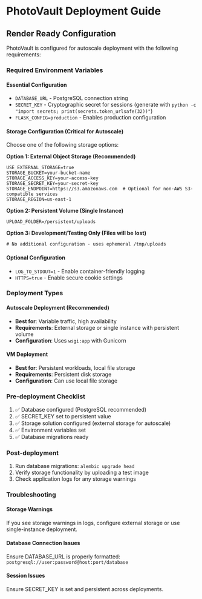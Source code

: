 # PhotoVault Deployment Guide

## Render Ready Configuration

PhotoVault is configured for autoscale deployment with the following requirements:

### Required Environment Variables

#### Essential Configuration
- `DATABASE_URL` - PostgreSQL connection string
- `SECRET_KEY` - Cryptographic secret for sessions (generate with `python -c "import secrets; print(secrets.token_urlsafe(32))"`)
- `FLASK_CONFIG=production` - Enables production configuration

#### Storage Configuration (Critical for Autoscale)
Choose one of the following storage options:

**Option 1: External Object Storage (Recommended)**
```
USE_EXTERNAL_STORAGE=true
STORAGE_BUCKET=your-bucket-name
STORAGE_ACCESS_KEY=your-access-key
STORAGE_SECRET_KEY=your-secret-key
STORAGE_ENDPOINT=https://s3.amazonaws.com  # Optional for non-AWS S3-compatible services
STORAGE_REGION=us-east-1
```

**Option 2: Persistent Volume (Single Instance)**
```
UPLOAD_FOLDER=/persistent/uploads
```

**Option 3: Development/Testing Only (Files will be lost)**
```
# No additional configuration - uses ephemeral /tmp/uploads
```

#### Optional Configuration
- `LOG_TO_STDOUT=1` - Enable container-friendly logging
- `HTTPS=true` - Enable secure cookie settings

### Deployment Types

#### Autoscale Deployment (Recommended)
- **Best for**: Variable traffic, high availability
- **Requirements**: External storage or single instance with persistent volume
- **Configuration**: Uses `wsgi:app` with Gunicorn

#### VM Deployment
- **Best for**: Persistent workloads, local file storage
- **Requirements**: Persistent disk storage
- **Configuration**: Can use local file storage

### Pre-deployment Checklist

1. ✅ Database configured (PostgreSQL recommended)
2. ✅ SECRET_KEY set to persistent value
3. ✅ Storage solution configured (external storage for autoscale)
4. ✅ Environment variables set
5. ✅ Database migrations ready

### Post-deployment

1. Run database migrations: `alembic upgrade head`
2. Verify storage functionality by uploading a test image
3. Check application logs for any storage warnings

### Troubleshooting

#### Storage Warnings
If you see storage warnings in logs, configure external storage or use single-instance deployment.

#### Database Connection Issues
Ensure DATABASE_URL is properly formatted: `postgresql://user:password@host:port/database`

#### Session Issues
Ensure SECRET_KEY is set and persistent across deployments.